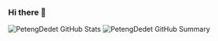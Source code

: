### Hi there 👋

![PetengDedet GitHub Stats](https://github-readme-stats.vercel.app/api?username=PetengDedet&theme=gruvbox&show_icons=true)
![PetengDedet GitHub Summary](https://github-readme-streak-stats.herokuapp.com/?user=PetengDedet&theme=gruvbox)
 
